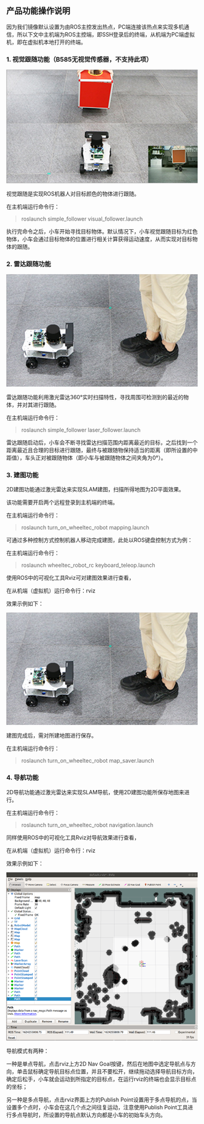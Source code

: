 ## 产品功能操作说明

因为我们镜像默认设置为由ROS主控发出热点，PC端连接该热点来实现多机通信，所以下文中主机端为ROS主控端，即SSH登录后的终端，从机端为PC端虚拟机，即在虚拟机本地打开的终端。

### 1. 视觉跟随功能（B585无视觉传感器，不支持此项）


![视觉跟随](P30shangshou.png)


视觉跟随是实现ROS机器人对目标颜色的物体进行跟随。



在主机端运行命令行：



> roslaunch simple_follower visual_follower.launch 



执行完命令之后，小车开始寻找目标物体。默认情况下，小车视觉跟随目标为红色物体，小车会通过目标物体的位置进行相关计算获得运动速度，从而实现对目标物体的跟随。



### 2. 雷达跟随功能



![雷达跟随](P31shangshou.png)



雷达跟随功能利用激光雷达360°实时扫描特性，寻找周围可检测到的最近的物体，并对其进行跟随。



在主机端运行命令行：



> roslaunch simple_follower laser_follower.launch



雷达跟随启动后，小车会不断寻找雷达扫描范围内距离最近的目标，之后找到一个距离最近且合理的目标进行跟随，最终与被跟随物保持适当的距离（即所设置的中距值），车头正对被跟随物体（即小车与被跟随物体之间夹角为0°）。



### 3. 建图功能

2D建图功能通过激光雷达来实现SLAM建图，扫描所得地图为2D平面效果。

该功能需要开启两个远程登录到主机端的终端。

在主机端运行命令行：



> roslaunch turn_on_wheeltec_robot mapping.launch



可通过多种控制方式控制机器人移动完成建图，此处以ROS键盘控制方式为例：

在主机端运行命令行：



> roslaunch wheeltec_robot_rc keyboard_teleop.launch



使用ROS中的可视化工具Rviz可对建图效果进行查看，

在从机端（虚拟机）运行命令行：rviz

效果示例如下：


![建图功能](P31shangshou.png)


建图完成后，需对所建地图进行保存。

在主机端运行命令行：



> roslaunch turn_on_wheeltec_robot map_saver.launch



### 4. 导航功能

2D导航功能通过激光雷达来实现SLAM导航，使用2D建图功能所保存地图来进行。

在主机端运行命令行：



> roslaunch turn_on_wheeltec_robot navigation.launch 



同样使用ROS中的可视化工具Rviz对导航效果进行查看，

在从机端（虚拟机）运行命令行：rviz

效果示例如下：

![导航功能](P33shangshou.png)



导航模式有两种：

一种是单点导航，点击rviz上方2D Nav Goal按键，然后在地图中选定导航点与方向，单击鼠标确定导航目标点位置，并且不要松开，继续拖动选择导航目标方向，确定后松手，小车就会运动到所指定的目标点，在运行rviz的终端也会显示目标点的坐标；

另一种是多点导航，点击rviz界面上方的Publish Point设置用于多点导航的点，当设置多个点时，小车会在这几个点之间往复运动，注意使用Publish Point工具进行多点导航时，所设置的导航点默认方向都是小车的初始车头方向。

